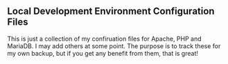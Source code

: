 ## Local Development Environment Configuration Files

This is just a collection of my confiruation files for Apache, PHP and MariaDB. I may add others at some point. The purpose is to track these for my own backup, but if you get any benefit from them, that is great!